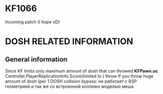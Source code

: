 # KF1066
Incoming patch (I hope xD)

# DOSH RELATED INFORMATION
## General information
Since KF limits only maximum amount of dosh that can throwed
**KFPawn.uc**
Controller.PlayerReplicationInfo.Score(limited to )
throw If you throw huge amount of dosh (per 1
DOSH collision bypass: не работает с BSP геометрией и так же со встроенной коллижн моделью меша
